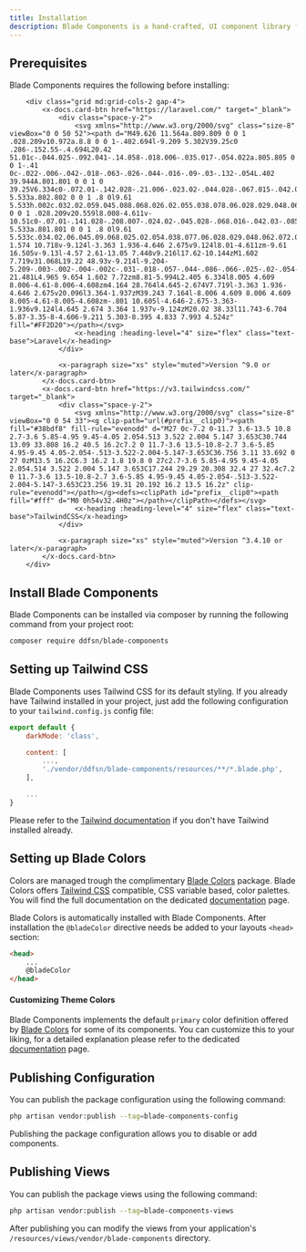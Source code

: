 ```yaml
---
title: Installation
description: Blade Components is a hand-crafted, UI component library for building consistent web experiences in Laravel apps.
---
```


## Prerequisites

Blade Components requires the following before installing:

```blade-component
    <div class="grid md:grid-cols-2 gap-4">
        <x-docs.card-btn href="https://laravel.com/" target="_blank">
            <div class="space-y-2">
                <svg xmlns="http://www.w3.org/2000/svg" class="size-8" viewBox="0 0 50 52"><path d="M49.626 11.564a.809.809 0 0 1 .028.209v10.972a.8.8 0 0 1-.402.694l-9.209 5.302V39.25c0 .286-.152.55-.4.694L20.42 51.01c-.044.025-.092.041-.14.058-.018.006-.035.017-.054.022a.805.805 0 0 1-.41 0c-.022-.006-.042-.018-.063-.026-.044-.016-.09-.03-.132-.054L.402 39.944A.801.801 0 0 1 0 39.25V6.334c0-.072.01-.142.028-.21.006-.023.02-.044.028-.067.015-.042.029-.085.051-.124.015-.026.037-.047.055-.071.023-.032.044-.065.071-.093.023-.023.053-.04.079-.06.029-.024.055-.05.088-.069h.001l9.61-5.533a.802.802 0 0 1 .8 0l9.61 5.533h.002c.032.02.059.045.088.068.026.02.055.038.078.06.028.029.048.062.072.094.017.024.04.045.054.071.023.04.036.082.052.124.008.023.022.044.028.068a.809.809 0 0 1 .028.209v20.559l8.008-4.611v-10.51c0-.07.01-.141.028-.208.007-.024.02-.045.028-.068.016-.042.03-.085.052-.124.015-.026.037-.047.054-.071.024-.032.044-.065.072-.093.023-.023.052-.04.078-.06.03-.024.056-.05.088-.069h.001l9.611-5.533a.801.801 0 0 1 .8 0l9.61 5.533c.034.02.06.045.09.068.025.02.054.038.077.06.028.029.048.062.072.094.018.024.04.045.054.071.023.039.036.082.052.124.009.023.022.044.028.068zm-1.574 10.718v-9.124l-3.363 1.936-4.646 2.675v9.124l8.01-4.611zm-9.61 16.505v-9.13l-4.57 2.61-13.05 7.448v9.216l17.62-10.144zM1.602 7.719v31.068L19.22 48.93v-9.214l-9.204-5.209-.003-.002-.004-.002c-.031-.018-.057-.044-.086-.066-.025-.02-.054-.036-.076-.058l-.002-.003c-.026-.025-.044-.056-.066-.084-.02-.027-.044-.05-.06-.078l-.001-.003c-.018-.03-.029-.066-.042-.1-.013-.03-.03-.058-.038-.09v-.001c-.01-.038-.012-.078-.016-.117-.004-.03-.012-.06-.012-.09v-.002-21.481L4.965 9.654 1.602 7.72zm8.81-5.994L2.405 6.334l8.005 4.609 8.006-4.61-8.006-4.608zm4.164 28.764l4.645-2.674V7.719l-3.363 1.936-4.646 2.675v20.096l3.364-1.937zM39.243 7.164l-8.006 4.609 8.006 4.609 8.005-4.61-8.005-4.608zm-.801 10.605l-4.646-2.675-3.363-1.936v9.124l4.645 2.674 3.364 1.937v-9.124zM20.02 38.33l11.743-6.704 5.87-3.35-8-4.606-9.211 5.303-8.395 4.833 7.993 4.524z" fill="#FF2D20"></path></svg>
                <x-heading :heading-level="4" size="flex" class="text-base">Laravel</x-heading>
            </div>

            <x-paragraph size="xs" style="muted">Version ^9.0 or later</x-paragraph>
        </x-docs.card-btn>
        <x-docs.card-btn href="https://v3.tailwindcss.com/" target="_blank">
            <div class="space-y-2">
                <svg xmlns="http://www.w3.org/2000/svg" class="size-8" viewBox="0 0 54 33"><g clip-path="url(#prefix__clip0)"><path fill="#38bdf8" fill-rule="evenodd" d="M27 0c-7.2 0-11.7 3.6-13.5 10.8 2.7-3.6 5.85-4.95 9.45-4.05 2.054.513 3.522 2.004 5.147 3.653C30.744 13.09 33.808 16.2 40.5 16.2c7.2 0 11.7-3.6 13.5-10.8-2.7 3.6-5.85 4.95-9.45 4.05-2.054-.513-3.522-2.004-5.147-3.653C36.756 3.11 33.692 0 27 0zM13.5 16.2C6.3 16.2 1.8 19.8 0 27c2.7-3.6 5.85-4.95 9.45-4.05 2.054.514 3.522 2.004 5.147 3.653C17.244 29.29 20.308 32.4 27 32.4c7.2 0 11.7-3.6 13.5-10.8-2.7 3.6-5.85 4.95-9.45 4.05-2.054-.513-3.522-2.004-5.147-3.653C23.256 19.31 20.192 16.2 13.5 16.2z" clip-rule="evenodd"></path></g><defs><clipPath id="prefix__clip0"><path fill="#fff" d="M0 0h54v32.4H0z"></path></clipPath></defs></svg>
                <x-heading :heading-level="4" size="flex" class="text-base">TailwindCSS</x-heading>
            </div>

            <x-paragraph size="xs" style="muted">Version ^3.4.10 or later</x-paragraph>
        </x-docs.card-btn>
    </div>
```

## Install Blade Components

Blade Components can be installed via composer by running the following command from your project root:

```bash
composer require ddfsn/blade-components
```

## Setting up Tailwind CSS

Blade Components uses Tailwind CSS for its default styling.  If you already have Tailwind installed in your project, just add the following configuration to your `tailwind.config.js` config file:

```js
export default {
    darkMode: 'class',

    content: [
        ...,
        './vendor/ddfsn/blade-components/resources/**/*.blade.php',
    ],

    ...
}
```

Please refer to the [Tailwind documentation](https://v3.tailwindcss.com/docs/installation) if you don't have Tailwind installed already.

## Setting up Blade Colors

Colors are managed trough the complimentary [Blade Colors](/docs/distortedfusion/blade-colors/getting-started) package. Blade Colors offers [Tailwind CSS](https://tailwindcss.com/) compatible, CSS variable based, color palettes. You will find the full documentation on the dedicated [documentation](/docs/distortedfusion/blade-colors/getting-started) page.

Blade Colors is automatically installed with Blade Components. After installation the `@bladeColor` directive needs be added to your layouts `<head>` section:

```html
<head>
    ...
    @bladeColor
</head>
```

#### Customizing Theme Colors

Blade Components implements the default `primary` color definition offered by [Blade Colors](/docs/distortedfusion/blade-colors/getting-started) for some of its components. You can customize this to your liking, for a detailed explanation please refer to the dedicated [documentation](/docs/distortedfusion/blade-colors/usage#customizing-colors-using-palettes) page.

## Publishing Configuration

You can publish the package configuration using the following command:

```bash
php artisan vendor:publish --tag=blade-components-config
```

Publishing the package configuration allows you to disable or add components.

## Publishing Views

You can publish the package views using the following command:

```bash
php artisan vendor:publish --tag=blade-components-views
```

After publishing you can modify the views from your application's `/resources/views/vendor/blade-components` directory.
